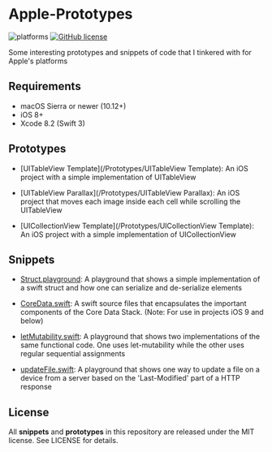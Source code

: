 # Apple-Prototypes

![platforms](https://img.shields.io/badge/platform-ios-lightgrey.svg?style=flat)
[![GitHub license](https://img.shields.io/badge/license-MIT-blue.svg)](https://raw.githubusercontent.com/nextseto/iOS-macOS-Prototypes/master/LICENSE)

Some interesting prototypes and snippets of code that I tinkered with for Apple's platforms

## Requirements

- macOS Sierra or newer (10.12+)
- iOS 8+
- Xcode 8.2 (Swift 3)

## Prototypes

- [UITableView Template](/Prototypes/UITableView Template): An iOS project with a simple implementation of UITableView

- [UITableView Parallax](/Prototypes/UITableView Parallax): An iOS project that moves each image inside each cell while scrolling the UITableView

- [UICollectionView Template](/Prototypes/UICollectionView Template): An iOS project with a simple implementation of UICollectionView

## Snippets

- [Struct.playground](/Snippets): A playground that shows a simple implementation of a swift struct and how one can serialize and de-serialize elements

- [CoreData.swift](/Snippets/CoreData): A swift source files that encapsulates the important components of the Core Data Stack. (Note: For use in projects iOS 9 and below)

- [letMutability.swift](/Snippets): A playground that shows two implementations of the same functional code. One uses let-mutability while the other uses regular sequential assignments

- [updateFile.swift](/Snippets): A playground that shows one way to update a file on a device from a server based on the 'Last-Modified' part of a HTTP response

## License

All **snippets** and **prototypes** in this repository are released under the MIT license. See LICENSE for details.